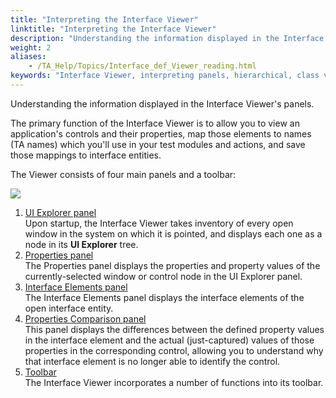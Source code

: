 ```yaml
--- 
title: "Interpreting the Interface Viewer"
linktitle: "Interpreting the Interface Viewer"
description: "Understanding the information displayed in the Interface Viewer's panels."
weight: 2
aliases: 
    - /TA_Help/Topics/Interface_def_Viewer_reading.html
keywords: "Interface Viewer, interpreting panels, hierarchical, class views, hierarchical view, class view, viewer, tools, toolbars, menu bars, panels, interface elements, properties, UI explorer, UIA controls, loading, UI Automation controls, display, show, enable, load"
---
```


Understanding the information displayed in the Interface Viewer's panels.

The primary function of the Interface Viewer is to allow you to view an application's controls and their properties, map those elements to names \(TA names\) which you'll use in your test modules and actions, and save those mappings to interface entities.

The Viewer consists of four main panels and a toolbar:

![](/images/TA_Tutorials/Images/dlg.Interface_Viewer_UIA.png)

1.  [UI Explorer panel](/TA_Help/Topics/ug_Interface_UI_explorer_panel.html)  
Upon startup, the Interface Viewer takes inventory of every open window in the system on which it is pointed, and displays each one as a node in its **UI Explorer** tree.
2.  [Properties panel](/TA_Help/Topics/ug_Interface_properties_panel.html)  
The Properties panel displays the properties and property values of the currently-selected window or control node in the UI Explorer panel.
3.  [Interface Elements panel](/TA_Help/Topics/ug_Interface_panel.html)  
The Interface Elements panel displays the interface elements of the open interface entity.
4.  [Properties Comparison panel](/TA_Help/Topics/ug_Inteface_properties_comparison_panel.html)  
This panel displays the differences between the defined property values in the interface element and the actual \(just-captured\) values of those properties in the corresponding control, allowing you to understand why that interface element is no longer able to identify the control.
5.  [Toolbar](/TA_Help/Topics/ug_Interface_viewer_toolbar.html)  
The Interface Viewer incorporates a number of functions into its toolbar.




